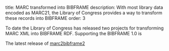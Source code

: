 title: MARC transformed into BIBFRAME
description: With most library data encoded as MARC21, the Library of Congress provides a way to transform these records into BIBFRAME
order: 3

To date the Library of Congress has released two projects for transforming
MARC XML into BIBFRAME RDF. Supporting the BIBFRAME 1.0 is 

The latest release of [marc2bibframe2][MRC2BF2]

[MRC2BF2]: https://github.com/

